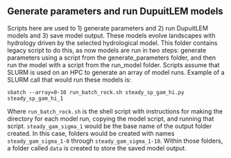 ## Generate parameters and run DupuitLEM models

Scripts here are used to 1) generate parameters and 2) run DupuitLEM models and
3) save model output. These models evolve landscapes with hydrology driven by
the selected hydrological model. This folder contains legacy script to do this,
as now models are run in two steps: generate parameters using a script from the 
generate_parameters folder, and then run the model with a script from the run_model
folder. Scripts assume that SLURM is used on an HPC to generate an array of model 
runs. Example of a SLURM call that would run these models is:

`sbatch --array=0-10 run_batch_rock.sh steady_sp_gam_hi.py steady_sp_gam_hi_1`

Where `run_batch_rock.sh` is the shell script with instructions for making
the directory for each model run, copying the model script,
and running that script. `steady_gam_sigma_1` would be the base name of the
output folder created. In this case, folders would be created with names
`steady_gam_sigma_1-0` through `steady_gam_sigma_1-10`. Within those folders,
a folder called `data` is created to store the saved model output.
